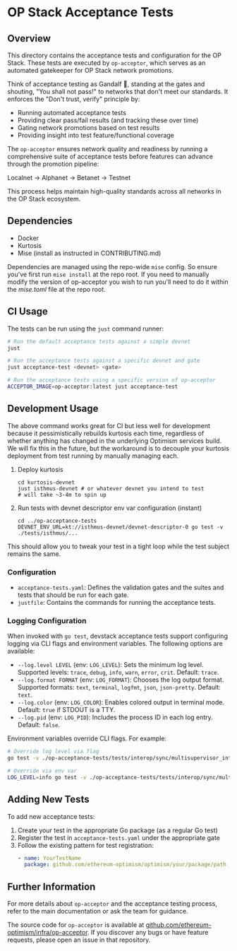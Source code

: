 # OP Stack Acceptance Tests

## Overview

This directory contains the acceptance tests and configuration for the OP Stack. These tests are executed by `op-acceptor`, which serves as an automated gatekeeper for OP Stack network promotions.

Think of acceptance testing as Gandalf 🧙, standing at the gates and shouting, "You shall not pass!" to networks that don't meet our standards. It enforces the "Don't trust, verify" principle by:

- Running automated acceptance tests
- Providing clear pass/fail results (and tracking these over time)
- Gating network promotions based on test results
- Providing insight into test feature/functional coverage

The `op-acceptor` ensures network quality and readiness by running a comprehensive suite of acceptance tests before features can advance through the promotion pipeline:

Localnet → Alphanet → Betanet → Testnet

This process helps maintain high-quality standards across all networks in the OP Stack ecosystem.

## Dependencies

* Docker
* Kurtosis
* Mise (install as instructed in CONTRIBUTING.md)

Dependencies are managed using the repo-wide `mise` config. So ensure you've first run `mise install` at the repo root. If you need to manually modify the version of op-acceptor you wish to run you'll need to do it within the _mise.toml_ file at the repo root.

## CI Usage

The tests can be run using the `just` command runner:

```bash
# Run the default acceptance tests against a simple devnet
just

# Run the acceptance tests against a specific devnet and gate
just acceptance-test <devnet> <gate>

# Run the acceptance tests using a specific version of op-acceptor
ACCEPTOR_IMAGE=op-acceptor:latest just acceptance-test
```

## Development Usage

The above command works great for CI but less well for development because it pessimistically rebuilds kurtosis each time, regardless of whether anything has changed in the underlying Optimism services build.
We will fix this in the future, but the workaround is to decouple your kurtosis deployment from test running by manually managing each.

1. Deploy kurtosis

   ```
   cd kurtosis-devnet
   just isthmus-devnet # or whatever devnet you intend to test
   # will take ~3-4m to spin up
   ```

2. Run tests with devnet descriptor env var configuration (instant)

   ```
   cd ../op-acceptance-tests
   DEVNET_ENV_URL=kt://isthmus-devnet/devnet-descriptor-0 go test -v ./tests/isthmus/...
   ```

This should allow you to tweak your test in a tight loop while the test subject remains the same.

### Configuration

- `acceptance-tests.yaml`: Defines the validation gates and the suites and tests that should be run for each gate.
- `justfile`: Contains the commands for running the acceptance tests.

### Logging Configuration

When invoked with `go test`, devstack acceptance tests support configuring logging via CLI flags and environment variables. The following options are available:

* `--log.level LEVEL` (env: `LOG_LEVEL`): Sets the minimum log level. Supported levels: `trace`, `debug`, `info`, `warn`, `error`, `crit`. Default: `trace`.
* `--log.format FORMAT` (env: `LOG_FORMAT`): Chooses the log output format. Supported formats: `text`, `terminal`, `logfmt`, `json`, `json-pretty`. Default: `text`.
* `--log.color` (env: `LOG_COLOR`): Enables colored output in terminal mode. Default: `true` if STDOUT is a TTY.
* `--log.pid` (env: `LOG_PID`): Includes the process ID in each log entry. Default: `false`.

Environment variables override CLI flags. For example:
```bash
# Override log level via flag
go test -v ./op-acceptance-tests/tests/interop/sync/multisupervisor_interop/... -run TestL2CLAheadOfSupervisor -log.format=json | logdy

# Override via env var
LOG_LEVEL=info go test -v ./op-acceptance-tests/tests/interop/sync/multisupervisor_interop/... -run TestL2CLAheadOfSupervisor
```

## Adding New Tests

To add new acceptance tests:

1. Create your test in the appropriate Go package (as a regular Go test)
2. Register the test in `acceptance-tests.yaml` under the appropriate gate
3. Follow the existing pattern for test registration:
   ```yaml
   - name: YourTestName
     package: github.com/ethereum-optimism/optimism/your/package/path
   ```

## Further Information

For more details about `op-acceptor` and the acceptance testing process, refer to the main documentation or ask the team for guidance.

The source code for `op-acceptor` is available at [github.com/ethereum-optimism/infra/op-acceptor](https://github.com/ethereum-optimism/infra/tree/main/op-acceptor). If you discover any bugs or have feature requests, please open an issue in that repository.